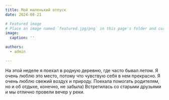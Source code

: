 ```yaml
---
title: Мой маленький отпуск
date: 2024-08-21

# Featured image
# Place an image named `featured.jpg/png` in this page's folder and customize its options here.
image:
  caption: ''

authors:
  - admin

---
```


На этой неделе я поехал в родную деревню, где часто бывал летом. Я очень люблю это место, потому что чувствую себя в нем прекрасно. Я очень люблю свежий воздух и природу. Поехала помогать родителям, но и об отдыхе, конечно, не забыла) Встретилась со старыми друзьями и мы отлично провели вечер у реки.
